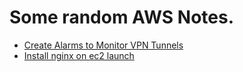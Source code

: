 # Some random AWS Notes.

* [Create Alarms to Monitor VPN Tunnels](/notes/vpn-monitor.md)
* [Install nginx on ec2 launch](notes/aws-ec2-user-data-nginx-install.md)
